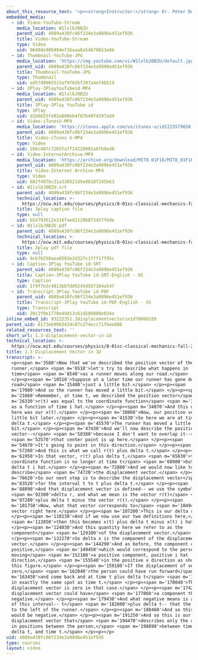 ```yaml
---
about_this_resource_text: '<p><strong>Instructor:</strong> Dr. Peter Dourmashkin</p>'
embedded_media:
  - id: Video-YouTube-Stream
    media_location: W1lxlbJ0BZU
    parent_uid: 4089a438fc06f234e3a9896e451ef936
    title: Video-YouTube-Stream
    type: Video
    uid: 0609de90b994ef16aaa8a54678653e86
  - id: Thumbnail-YouTube-JPG
    media_location: 'https://img.youtube.com/vi/W1lxlbJ0BZU/default.jpg'
    parent_uid: 4089a438fc06f234e3a9896e451ef936
    title: Thumbnail-YouTube-JPG
    type: Thumbnail
    uid: ed57d0965513af9f02bf397a4ef4b519
  - id: 3Play-3PlayYouTubeid-MP4
    media_location: W1lxlbJ0BZU
    parent_uid: 4089a438fc06f234e3a9896e451ef936
    title: 3Play-3Play YouTube id
    type: 3Play
    uid: d1b6655fe03a880eb4f87b49f4597ad9
  - id: Video-iTunesU-MP4
    media_location: 'https://itunes.apple.com/us/itunes-u/id1223579658'
    parent_uid: 4089a438fc06f234e3a9896e451ef936
    title: Video-iTunes U-MP4
    type: Video
    uid: 286c487c72657a7f24228981a8fb9ed8
  - id: Video-InternetArchive-MP4
    media_location: 'https://archive.org/download/MIT8.01F16/MIT8_01F16_L01v03_360p.mp4'
    parent_uid: 4089a438fc06f234e3a9896e451ef936
    title: Video-Internet Archive-MP4
    type: Video
    uid: 682f497bc31a330521d9a9b10f245b63
  - id: W1lxlbJ0BZU.srt
    parent_uid: 4089a438fc06f234e3a9896e451ef936
    technical_location: >-
      https://ocw.mit.edu/courses/physics/8-01sc-classical-mechanics-fall-2016/week-1-kinematics/1.3-displacement-vector-in-1d/1.3-displacement-vector-in-1d/W1lxlbJ0BZU.srt
    title: 3play caption file
    type: null
    uid: b54793612e316faed1120b87345ff6de
  - id: W1lxlbJ0BZU.pdf
    parent_uid: 4089a438fc06f234e3a9896e451ef936
    technical_location: >-
      https://ocw.mit.edu/courses/physics/8-01sc-classical-mechanics-fall-2016/week-1-kinematics/1.3-displacement-vector-in-1d/1.3-displacement-vector-in-1d/W1lxlbJ0BZU.pdf
    title: 3play pdf file
    type: null
    uid: 9cb78258aea0503e2d327c17ff17f95c
  - id: Caption-3Play YouTube id-SRT
    parent_uid: 4089a438fc06f234e3a9896e451ef936
    title: Caption-3Play YouTube id-SRT-English - US
    type: Caption
    uid: 1f9f7e3c4013bb7dd9245d567104a547
  - id: Transcript-3Play YouTube id-PDF
    parent_uid: 4089a438fc06f234e3a9896e451ef936
    title: Transcript-3Play YouTube id-PDF-English - US
    type: Transcript
    uid: 20c2f0e1778e49d13c61d58b808e034e
inline_embed_id: 93222351.3displacementvectorin1d78060189
parent_uid: 6173eb9963424c07c274ecc71fbee808
related_resources_text: ''
short_url: 1.3-displacement-vector-in-1d
technical_location: >-
  https://ocw.mit.edu/courses/physics/8-01sc-classical-mechanics-fall-2016/week-1-kinematics/1.3-displacement-vector-in-1d/1.3-displacement-vector-in-1d
title: 1.3 Displacement Vector in 1D
transcript: >-
  <p><span m='3580'>Now that we've described the position vector of the
  runner,</span> <span m='6510'>let's try to describe what happens in
  time</span> <span m='8540'>as a runner moves along our road.</span>
  </p><p><span m='10510'>Suppose at a later time our runner has gone down the
  road</span> <span m='15480'>just a little bit.</span> </p><p><span
  m='17000'>And so the runner has moved a little bit.</span> </p><p><span
  m='21060'>Remember, at time t, we described the position vector</span> <span
  m='26330'>r(t) was equal to the coordinate function</span> <span m='31060'>x
  as a function of time i hat.</span> </p><p><span m='34070'>And this distance
  here was our x(t).</span> </p><p><span m='38060'>Now, our position vector a
  little bit later.</span> </p><p><span m='41530'>So here we are at time t plus
  delta t.</span> </p><p><span m='45570'>The runner has moved a little
  bit.</span> </p><p><span m='47430'>And we'll now describe the position
  vector--</span> <span m='50380'>because I don't want to overlap it--</span>
  <span m='52570'>that center point is up here.</span> </p><p><span
  m='54670'>It's going to point in this direction.</span> </p><p><span
  m='57260'>And this is what we call r(t) plus delta t.</span> </p><p><span
  m='61950'>In that vector, r(t) plus delta t,</span> <span m='65830'>the
  coordinate function is no longer at time t</span> <span m='68980'>but t plus
  delta t i hat.</span> </p><p><span m='72880'>And we would now like to
  describe</span> <span m='74720'>the displacement vector.</span> </p><p><span
  m='76620'>So our next step is to describe the displacement vector</span> <span
  m='83520'>for the interval t to t plus delta t.</span> </p><p><span
  m='88890'>And that displacement vector is defined-- we use the symbol</span>
  <span m='92300'>delta r, and what we mean is the vector r(t)</span> <span
  m='97280'>plus delta t minus the vector r(t).</span> </p><p><span
  m='101750'>Now, what that vector corresponds to</span> <span m='104940'>is the
  vector right here.</span> </p><p><span m='107200'>This is our delta r.</span>
  </p><p><span m='110130'>And if we now use our two definitions here,</span>
  <span m='113850'>then this becomes x(t) plus delta t minus x(t) i hat.</span>
  </p><p><span m='124030'>And this quantity here we refer to as the
  component</span> <span m='129100'>of the displacement vector.</span>
  </p><p><span m='132270'>So delta x is the component of the displacement
  vector.</span> </p><p><span m='144290'>And as before, the component can be
  positive,</span> <span m='149450'>which would correspond to the person
  moving</span> <span m='152180'>a positive component, positive i hat
  direction,</span> <span m='155540'>in the positive x direction as shown in
  this figure.</span> </p><p><span m='159180'>If the displacement of vector is
  zero,</span> <span m='162040'>the person could have run forward</span> <span
  m='163450'>and come back and at time t plus delta t</span> <span m='166510'>be
  in exactly the same spot as time t.</span> </p><p><span m='170040'>The
  displacement vector is zero in that case.</span> </p><p><span m='174240'>The
  displacement vector could have</span> <span m='177060'>a component that's
  negative.</span> </p><p><span m='179430'>And what negative means is at the end
  of this interval-- t</span> <span m='182600'>plus delta t-- that the person is
  to the left of the runner.</span> </p><p><span m='188460'>And so this quantity
  would be negative.</span> </p><p><span m='191250'>And so this is our crucial
  displacement vector that</span> <span m='194470'>describes only the difference
  in positions between the person,</span> <span m='198890'>between time t plus
  delta t, and time t.</span> </p><p></p>
uid: 4089a438fc06f234e3a9896e451ef936
type: courses
layout: video
---
```

